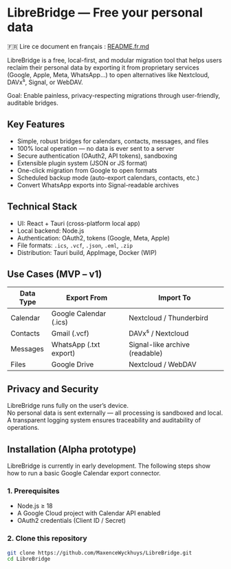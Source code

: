 # LibreBridge — Free your personal data

🇫🇷 Lire ce document en français : [README.fr.md](README.fr.md)

LibreBridge is a free, local-first, and modular migration tool that helps users reclaim their personal data by exporting it from proprietary services (Google, Apple, Meta, WhatsApp…) to open alternatives like Nextcloud, DAVx⁵, Signal, or WebDAV.

Goal: Enable painless, privacy-respecting migrations through user-friendly, auditable bridges.

## Key Features

- Simple, robust bridges for calendars, contacts, messages, and files
- 100% local operation — no data is ever sent to a server
- Secure authentication (OAuth2, API tokens), sandboxing
- Extensible plugin system (JSON or JS format)
- One-click migration from Google to open formats
- Scheduled backup mode (auto-export calendars, contacts, etc.)
- Convert WhatsApp exports into Signal-readable archives

## Technical Stack

- UI: React + Tauri (cross-platform local app)
- Local backend: Node.js
- Authentication: OAuth2, tokens (Google, Meta, Apple)
- File formats: `.ics`, `.vcf`, `.json`, `.eml`, `.zip`
- Distribution: Tauri build, AppImage, Docker (WIP)

## Use Cases (MVP – v1)

| Data Type   | Export From             | Import To                    |
|-------------|--------------------------|-------------------------------|
| Calendar    | Google Calendar (.ics)   | Nextcloud / Thunderbird       |
| Contacts    | Gmail (.vcf)             | DAVx⁵ / Nextcloud             |
| Messages    | WhatsApp (.txt export)   | Signal-like archive (readable)|
| Files       | Google Drive             | Nextcloud / WebDAV            |

## Privacy and Security

LibreBridge runs fully on the user’s device.  
No personal data is sent externally — all processing is sandboxed and local.  
A transparent logging system ensures traceability and auditability of operations.

## Installation (Alpha prototype)

LibreBridge is currently in early development. The following steps show how to run a basic Google Calendar export connector.

### 1. Prerequisites

- Node.js ≥ 18
- A Google Cloud project with Calendar API enabled
- OAuth2 credentials (Client ID / Secret)

### 2. Clone this repository

```bash
git clone https://github.com/MaxenceWyckhuys/LibreBridge.git
cd LibreBridge
